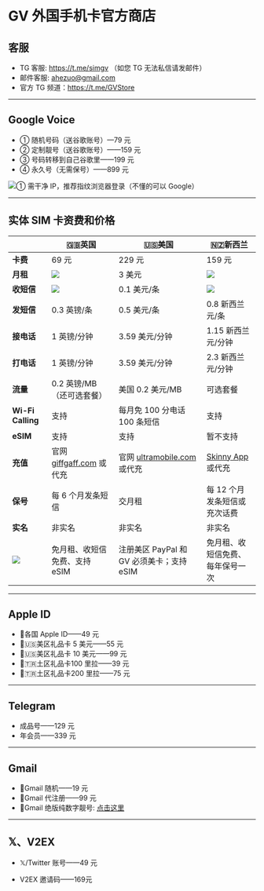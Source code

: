 # GV 外国手机卡官方商店

## 客服

- TG 客服: https://t.me/simgv （如您 TG 无法私信请发邮件）
- 邮件客服: ahezuo@gmail.com
- 官方 TG 频道：https://t.me/GVStore

---

## Google Voice

- ① 随机号码（送谷歌账号）—79 元
- ② 定制靓号（送谷歌账号）——159 元
- ③ 号码转移到自己谷歌里——199 元
- ④ 永久号（无需保号）——899 元

![](https://img.shields.io/badge/%E6%B3%A8%E6%84%8F%E4%BA%8B%E9%A1%B9%20-%20?color=D0112B)① 需干净 IP，推荐指纹浏览器登录（不懂的可以 Google）

---

## 实体 SIM 卡资费和价格

|   |  🇬🇧英国|🇺🇸美国 | 🇳🇿新西兰|
|  ----  | ----  |----  | ---|
|**卡费**|69 元|229 元|159 元|
|  **月租**  | ![](https://img.shields.io/badge/%E5%85%8D%E8%B4%B9%20-%20?color=D0112B)  |3 美元 | ![](https://img.shields.io/badge/%E5%85%8D%E8%B4%B9%20-%20?color=D0112B)|
|  **收短信**|   ![](https://img.shields.io/badge/%E5%85%8D%E8%B4%B9%20-%20?color=D0112B)  |0.1 美元/条   | ![](https://img.shields.io/badge/%E5%85%8D%E8%B4%B9%20-%20?color=D0112B)|
|  **发短信** |   0.3 英镑/条 |0.5 美元/条   |0.8 新西兰元/条|
| **接电话** | 1 英镑/分钟  |3.59 美元/分钟    |1.15 新西兰元/分钟|
| **打电话** | 1 英镑/分钟  |3.59 美元/分钟    |2.3 新西兰元/分钟|
|**流量**|0.2 英镑/MB（还可选套餐）|美国 0.2 美元/MB|可选套餐|
|**Wi-Fi Calling**|支持|每月免 100 分电话 100 条短信|支持|
|  **eSIM** |   支持  |  支持  |暂不支持|
|  **充值** |  官网 [giffgaff.com](https://www.giffgaff.com/) 或代充  | 官网 [ultramobile.com](https://www.ultramobile.com/) 或代充 |[Skinny App](https://apps.apple.com/cn/app/skinny-mobile/id926099138) 或代充|
|**保号**|每 6 个月发条短信|交月租|每 12 个月发条短信或充次话费|
|**实名** | 非实名 | 非实名 | 非实名|
|**![](https://img.shields.io/badge/%E7%89%B9%E8%89%B2%20-%20?color=008B00)** |免月租、收短信免费、支持 eSIM|注册美区 PayPal 和 GV 必须美卡；支持 eSIM|免月租、收短信免费、每年保号一次|

---

## Apple ID

- 各国 Apple ID——49 元
- 🇺🇸美区礼品卡 5 美元——55 元
- 🇺🇸美区礼品卡 10 美元——99 元
- 🇹🇷土区礼品卡100 里拉——39 元
- 🇹🇷土区礼品卡200 里拉——75 元

---

## Telegram

- 成品号——129 元
- 年会员——339 元

---

## Gmail

- 📧Gmail 随机——19 元
- 📧Gmail 代注册——99 元
- 📧Gmail 绝版纯数字靓号: [点击这里](https://docs.google.com/spreadsheets/d/1XLwtSET7Nv5cLUu13LZouxWMmAropJTnt8pVvx70r70/edit?gid=0#gid=0)

---

## 𝕏、V2EX

- 𝕏/Twitter 账号——49 元

- V2EX 邀请码——169元